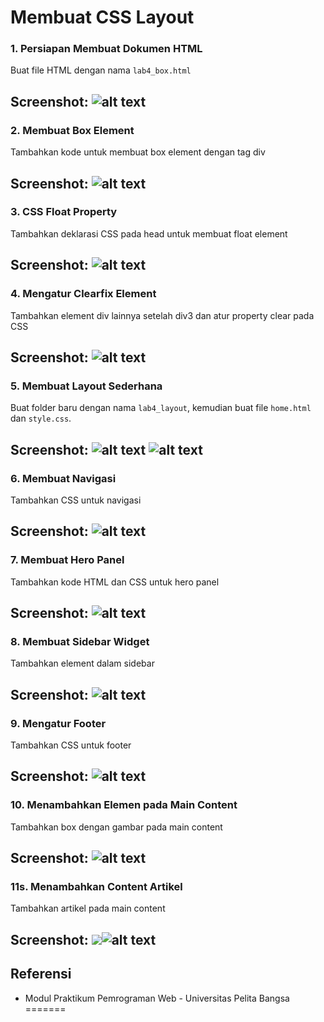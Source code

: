 # Membuat CSS Layout

### 1. Persiapan Membuat Dokumen HTML

Buat file HTML dengan nama `lab4_box.html`

**Screenshot:**
![alt text](gambar/1.png)
---

### 2. Membuat Box Element

Tambahkan kode untuk membuat box element dengan tag div

**Screenshot:**
![alt text](gambar/2.1.png)
---

### 3. CSS Float Property

Tambahkan deklarasi CSS pada head untuk membuat float element

**Screenshot:**
![alt text](gambar/2.2.png)
---

### 4. Mengatur Clearfix Element

Tambahkan element div lainnya setelah div3 dan atur property clear pada CSS

**Screenshot:**
![alt text](gambar/3.png)
---

### 5. Membuat Layout Sederhana

Buat folder baru dengan nama `lab4_layout`, kemudian buat file `home.html` dan `style.css`.

**Screenshot:**
![alt text](gambar/4.png)
![alt text](gambar/5.png)
---

### 6. Membuat Navigasi

Tambahkan CSS untuk navigasi

**Screenshot:**
![alt text](gambar/6.png)
---

### 7. Membuat Hero Panel

Tambahkan kode HTML dan CSS untuk hero panel

**Screenshot:**
![alt text](gambar/7.png)
---

### 8. Membuat Sidebar Widget

Tambahkan element dalam sidebar

**Screenshot:**
![alt text](gambar/8.png)
---

### 9. Mengatur Footer

Tambahkan CSS untuk footer

**Screenshot:**
![alt text](gambar/9.png)
---

### 10. Menambahkan Elemen pada Main Content

Tambahkan box dengan gambar pada main content

**Screenshot:**
![alt text](gambar/10.png)
---

### 11s. Menambahkan Content Artikel

Tambahkan artikel pada main content

**Screenshot:**
![](gambar/12.png)![alt text](gambar/12.2.png)
---


## Referensi
- Modul Praktikum Pemrograman Web - Universitas Pelita Bangsa
=======
